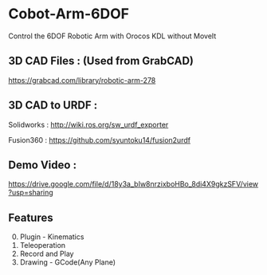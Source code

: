 # Cobot-Arm-6DOF
Control the 6DOF Robotic Arm with Orocos KDL without MoveIt

## 3D CAD Files : (Used from GrabCAD)
  https://grabcad.com/library/robotic-arm-278
  
## 3D CAD to URDF : 
  Solidworks  : http://wiki.ros.org/sw_urdf_exporter
  
  Fusion360   : https://github.com/syuntoku14/fusion2urdf

## Demo Video : 
  https://drive.google.com/file/d/18y3a_bIw8nrzixboHBo_8di4X9gkzSFV/view?usp=sharing

## Features
  
  0) Plugin - Kinematics 
  1) Teleoperation
  2) Record and Play
  3) Drawing - GCode(Any Plane)
